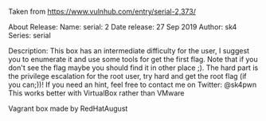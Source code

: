 Taken from https://www.vulnhub.com/entry/serial-2,373/ 

About Release:
    Name: serial: 2
    Date release: 27 Sep 2019
    Author: sk4
    Series: serial

Description:
    This box has an intermediate difficulty for the user, I suggest you to enumerate it and use some tools for get the first flag. Note that if you don't see the flag maybe you should find it in other place ;).
    The hard part is the privilege escalation for the root user, try hard and get the root flag (if you can;))!
    If you need an hint, feel free to contact me on Twitter: @sk4pwn
    This works better with VirtualBox rather than VMware 

Vagrant box made by RedHatAugust

